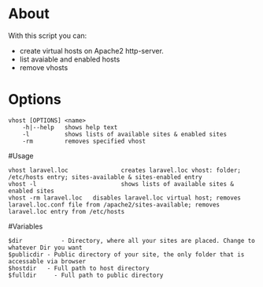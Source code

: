 # About
With this script you can:
- create virtual hosts on Apache2 http-server.
- list avaiable and enabled hosts
- remove vhosts

# Options

```
vhost [OPTIONS] <name>
	-h|--help	shows help text 	
	-l 			shows lists of available sites & enabled sites
	-rm 		removes specified vhost  
```

#Usage

```
vhost laravel.loc				creates laravel.loc vhost: folder; /etc/hosts entry; sites-available & sites-enabled entry
vhost -l        				shows lists of available sites & enabled sites
vhost -rm laravel.loc   disables laravel.loc virtual host; removes laravel.loc.conf file from /apache2/sites-available; removes laravel.loc entry from /etc/hosts
```

#Variables

```
$dir 		   - Directory, where all your sites are placed. Change to whatever Dir you want
$publicdir - Public directory of your site, the only folder that is accessable via browser
$hostdir   - Full path to host directory
$fulldir	 - Full path to public directory
```